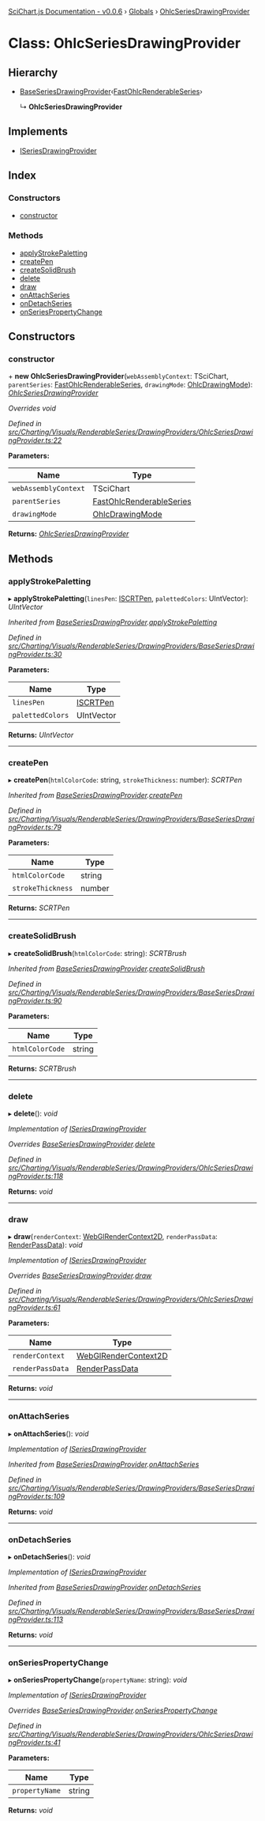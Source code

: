 [SciChart.js Documentation - v0.0.6](../README.md) › [Globals](../globals.md) › [OhlcSeriesDrawingProvider](ohlcseriesdrawingprovider.md)

# Class: OhlcSeriesDrawingProvider

## Hierarchy

* [BaseSeriesDrawingProvider](baseseriesdrawingprovider.md)‹[FastOhlcRenderableSeries](fastohlcrenderableseries.md)›

  ↳ **OhlcSeriesDrawingProvider**

## Implements

* [ISeriesDrawingProvider](../interfaces/iseriesdrawingprovider.md)

## Index

### Constructors

* [constructor](ohlcseriesdrawingprovider.md#constructor)

### Methods

* [applyStrokePaletting](ohlcseriesdrawingprovider.md#applystrokepaletting)
* [createPen](ohlcseriesdrawingprovider.md#createpen)
* [createSolidBrush](ohlcseriesdrawingprovider.md#createsolidbrush)
* [delete](ohlcseriesdrawingprovider.md#delete)
* [draw](ohlcseriesdrawingprovider.md#draw)
* [onAttachSeries](ohlcseriesdrawingprovider.md#onattachseries)
* [onDetachSeries](ohlcseriesdrawingprovider.md#ondetachseries)
* [onSeriesPropertyChange](ohlcseriesdrawingprovider.md#onseriespropertychange)

## Constructors

###  constructor

\+ **new OhlcSeriesDrawingProvider**(`webAssemblyContext`: TSciChart, `parentSeries`: [FastOhlcRenderableSeries](fastohlcrenderableseries.md), `drawingMode`: [OhlcDrawingMode](../enums/ohlcdrawingmode.md)): *[OhlcSeriesDrawingProvider](ohlcseriesdrawingprovider.md)*

*Overrides void*

*Defined in [src/Charting/Visuals/RenderableSeries/DrawingProviders/OhlcSeriesDrawingProvider.ts:22](https://github.com/ABTSoftware/SciChart.Dev/blob/46671d21ce/Web/src/SciChart/src/Charting/Visuals/RenderableSeries/DrawingProviders/OhlcSeriesDrawingProvider.ts#L22)*

**Parameters:**

Name | Type |
------ | ------ |
`webAssemblyContext` | TSciChart |
`parentSeries` | [FastOhlcRenderableSeries](fastohlcrenderableseries.md) |
`drawingMode` | [OhlcDrawingMode](../enums/ohlcdrawingmode.md) |

**Returns:** *[OhlcSeriesDrawingProvider](ohlcseriesdrawingprovider.md)*

## Methods

###  applyStrokePaletting

▸ **applyStrokePaletting**(`linesPen`: [ISCRTPen](../interfaces/iscrtpen.md), `palettedColors`: UIntVector): *UIntVector*

*Inherited from [BaseSeriesDrawingProvider](baseseriesdrawingprovider.md).[applyStrokePaletting](baseseriesdrawingprovider.md#applystrokepaletting)*

*Defined in [src/Charting/Visuals/RenderableSeries/DrawingProviders/BaseSeriesDrawingProvider.ts:30](https://github.com/ABTSoftware/SciChart.Dev/blob/46671d21ce/Web/src/SciChart/src/Charting/Visuals/RenderableSeries/DrawingProviders/BaseSeriesDrawingProvider.ts#L30)*

**Parameters:**

Name | Type |
------ | ------ |
`linesPen` | [ISCRTPen](../interfaces/iscrtpen.md) |
`palettedColors` | UIntVector |

**Returns:** *UIntVector*

___

###  createPen

▸ **createPen**(`htmlColorCode`: string, `strokeThickness`: number): *SCRTPen*

*Inherited from [BaseSeriesDrawingProvider](baseseriesdrawingprovider.md).[createPen](baseseriesdrawingprovider.md#createpen)*

*Defined in [src/Charting/Visuals/RenderableSeries/DrawingProviders/BaseSeriesDrawingProvider.ts:79](https://github.com/ABTSoftware/SciChart.Dev/blob/46671d21ce/Web/src/SciChart/src/Charting/Visuals/RenderableSeries/DrawingProviders/BaseSeriesDrawingProvider.ts#L79)*

**Parameters:**

Name | Type |
------ | ------ |
`htmlColorCode` | string |
`strokeThickness` | number |

**Returns:** *SCRTPen*

___

###  createSolidBrush

▸ **createSolidBrush**(`htmlColorCode`: string): *SCRTBrush*

*Inherited from [BaseSeriesDrawingProvider](baseseriesdrawingprovider.md).[createSolidBrush](baseseriesdrawingprovider.md#createsolidbrush)*

*Defined in [src/Charting/Visuals/RenderableSeries/DrawingProviders/BaseSeriesDrawingProvider.ts:90](https://github.com/ABTSoftware/SciChart.Dev/blob/46671d21ce/Web/src/SciChart/src/Charting/Visuals/RenderableSeries/DrawingProviders/BaseSeriesDrawingProvider.ts#L90)*

**Parameters:**

Name | Type |
------ | ------ |
`htmlColorCode` | string |

**Returns:** *SCRTBrush*

___

###  delete

▸ **delete**(): *void*

*Implementation of [ISeriesDrawingProvider](../interfaces/iseriesdrawingprovider.md)*

*Overrides [BaseSeriesDrawingProvider](baseseriesdrawingprovider.md).[delete](baseseriesdrawingprovider.md#abstract-delete)*

*Defined in [src/Charting/Visuals/RenderableSeries/DrawingProviders/OhlcSeriesDrawingProvider.ts:118](https://github.com/ABTSoftware/SciChart.Dev/blob/46671d21ce/Web/src/SciChart/src/Charting/Visuals/RenderableSeries/DrawingProviders/OhlcSeriesDrawingProvider.ts#L118)*

**Returns:** *void*

___

###  draw

▸ **draw**(`renderContext`: [WebGlRenderContext2D](webglrendercontext2d.md), `renderPassData`: [RenderPassData](renderpassdata.md)): *void*

*Implementation of [ISeriesDrawingProvider](../interfaces/iseriesdrawingprovider.md)*

*Overrides [BaseSeriesDrawingProvider](baseseriesdrawingprovider.md).[draw](baseseriesdrawingprovider.md#abstract-draw)*

*Defined in [src/Charting/Visuals/RenderableSeries/DrawingProviders/OhlcSeriesDrawingProvider.ts:61](https://github.com/ABTSoftware/SciChart.Dev/blob/46671d21ce/Web/src/SciChart/src/Charting/Visuals/RenderableSeries/DrawingProviders/OhlcSeriesDrawingProvider.ts#L61)*

**Parameters:**

Name | Type |
------ | ------ |
`renderContext` | [WebGlRenderContext2D](webglrendercontext2d.md) |
`renderPassData` | [RenderPassData](renderpassdata.md) |

**Returns:** *void*

___

###  onAttachSeries

▸ **onAttachSeries**(): *void*

*Implementation of [ISeriesDrawingProvider](../interfaces/iseriesdrawingprovider.md)*

*Inherited from [BaseSeriesDrawingProvider](baseseriesdrawingprovider.md).[onAttachSeries](baseseriesdrawingprovider.md#onattachseries)*

*Defined in [src/Charting/Visuals/RenderableSeries/DrawingProviders/BaseSeriesDrawingProvider.ts:109](https://github.com/ABTSoftware/SciChart.Dev/blob/46671d21ce/Web/src/SciChart/src/Charting/Visuals/RenderableSeries/DrawingProviders/BaseSeriesDrawingProvider.ts#L109)*

**Returns:** *void*

___

###  onDetachSeries

▸ **onDetachSeries**(): *void*

*Implementation of [ISeriesDrawingProvider](../interfaces/iseriesdrawingprovider.md)*

*Inherited from [BaseSeriesDrawingProvider](baseseriesdrawingprovider.md).[onDetachSeries](baseseriesdrawingprovider.md#ondetachseries)*

*Defined in [src/Charting/Visuals/RenderableSeries/DrawingProviders/BaseSeriesDrawingProvider.ts:113](https://github.com/ABTSoftware/SciChart.Dev/blob/46671d21ce/Web/src/SciChart/src/Charting/Visuals/RenderableSeries/DrawingProviders/BaseSeriesDrawingProvider.ts#L113)*

**Returns:** *void*

___

###  onSeriesPropertyChange

▸ **onSeriesPropertyChange**(`propertyName`: string): *void*

*Implementation of [ISeriesDrawingProvider](../interfaces/iseriesdrawingprovider.md)*

*Overrides [BaseSeriesDrawingProvider](baseseriesdrawingprovider.md).[onSeriesPropertyChange](baseseriesdrawingprovider.md#abstract-onseriespropertychange)*

*Defined in [src/Charting/Visuals/RenderableSeries/DrawingProviders/OhlcSeriesDrawingProvider.ts:41](https://github.com/ABTSoftware/SciChart.Dev/blob/46671d21ce/Web/src/SciChart/src/Charting/Visuals/RenderableSeries/DrawingProviders/OhlcSeriesDrawingProvider.ts#L41)*

**Parameters:**

Name | Type |
------ | ------ |
`propertyName` | string |

**Returns:** *void*
